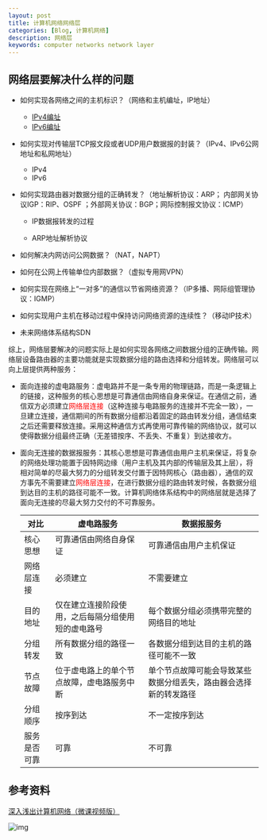 ```yaml
---
layout: post
title: 计算机网络网络层
categories: [Blog, 计算机网络]
description: 网络层
keywords: computer networks network layer
---
```


## 网络层要解决什么样的问题

+ 如何实现各网络之间的主机标识？（网络和主机编址，IP地址）
  + [IPv4编址](https://wendaocsmaster.github.io/2023/02/12/Computer-Networks-network-layer-How-to-implement-the-identification-of-each-host-at-the-network-layer/)
  + [IPv6编址](https://wendaocsmaster.github.io/2023/02/13/Computer-Networks-network-layer-How-to-implement-the-identification-of-each-host-at-the-network-layer-ipv6/)
  
+ 如何实现对传输层TCP报文段或者UDP用户数据报的封装？（IPv4、IPv6公网地址和私网地址）

  + IPv4
  + IPv6

+ 如何实现路由器对数据分组的正确转发？（地址解析协议：ARP； 内部网关协议IGP：RIP、OSPF ；外部网关协议：BGP；网际控制报文协议：ICMP）

  + IP数据报转发的过程

  + ARP地址解析协议

+ 如何解决内网访问公网数据？（NAT，NAPT）

+ 如何在公网上传输单位内部数据？（虚拟专用网VPN）

+ 如何实现在网络上“一对多”的通信以节省网络资源？（IP多播、网际组管理协议：IGMP）

+ 如何实现用户主机在移动过程中保持访问网络资源的连续性？（移动IP技术）

+ 未来网络体系结构SDN

​		综上，网络层要解决的问题实际上是如何实现各网络之间数据分组的正确传输。网络层设备路由器的主要功能就是实现数据分组的路由选择和分组转发。网络层可以向上层提供两种服务：

+ 面向连接的虚电路服务：虚电路并不是一条专用的物理链路，而是一条逻辑上的链接，这种服务的核心思想是可靠通信由网络自身来保证。在通信之前，通信双方必须建立<font color =red>网络层连接</font>（这种连接与电路服务的连接并不完全一致），一旦建立连接，通信期间的所有数据分组都沿着固定的路由转发分组，通信结束之后还需要释放连接。采用这种通信方式再使用可靠传输的网络协议，就可以使得数据分组最终正确（无差错按序、不丢失、不重复）到达接收方。

+ 面向无连接的数据报服务：其核心思想是可靠通信由用户主机来保证，将复杂的网络处理功能置于因特网边缘（用户主机及其内部的传输层及其上层），将相对简单的尽最大努力的分组转发交付置于因特网核心（路由器），通信的双方事先不需要建立<font color =red>网络层连接</font>，在进行数据分组的路由转发时候，各数据分组到达目的主机的路径可能不一致。计算机网络体系结构中的网络层就是选择了面向无连接的尽最大努力交付的不可靠服务。

  | 对比         | 虚电路服务                                         | 数据报服务                                                   |
  | ------------ | -------------------------------------------------- | ------------------------------------------------------------ |
  | 核心思想     | 可靠通信由网络自身保证                             | 可靠通信由用户主机保证                                       |
  | 网络层连接   | 必须建立                                           | 不需要建立                                                   |
  | 目的地址     | 仅在建立连接阶段使用，之后每隔分组使用短的虚电路号 | 每个数据分组必须携带完整的网络目的地址                       |
  | 分组转发     | 所有数据分组的路径一致                             | 各数据分组到达目的主机的路径可能不一致                       |
  | 节点故障     | 位于虚电路上的单个节点故障，虚电路服务中断         | 单个节点故障可能会导致某些数据分组丢失，路由器会选择新的转发路径 |
  | 分组顺序     | 按序到达                                           | 不一定按序到达                                               |
  | 服务是否可靠 | 可靠                                               | 不可靠                                                       |



## 参考资料

[深入浅出计算机网络（微课视频版）](http://www.tup.tsinghua.edu.cn/booksCenter/book_09342101.html)

![img](https://wendaocsmaster.github.io/images/blog/093421-01.jpg)
